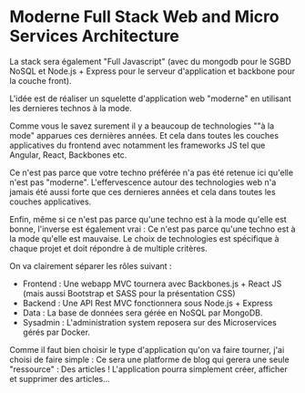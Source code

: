 # Moderne Full Stack Web and Micro Services Architecture

La stack sera également "Full Javascript" (avec du mongodb pour le SGBD NoSQL et Node.js + Express pour le serveur d'application et backbone pour la couche front).

L'idée est de réaliser un squelette d'application web "moderne" en utilisant les dernieres technos à la mode.

Comme vous le savez surement il y a beaucoup de technologies ""à la mode" apparues ces dernières années. Et cela dans toutes les couches applicatives du frontend avec notamment les frameworks JS tel que Angular, React, Backbones etc.

Ce n'est pas parce que votre techno préférée n'a pas été retenue ici qu'elle n'est pas "moderne". L'effervescence autour des technologies web n'a jamais été aussi forte que ces dernieres années et cela dans toutes les couches applicatives.

Enfin, même si ce n'est pas parce qu'une techno est à la mode qu'elle est bonne, l'inverse est également vrai : Ce n'est pas parce qu'une techno est à la mode qu'elle est mauvaise. Le choix de technologies est spécifique à chaque projet et doit répondre à de multiple critères.

On va clairement séparer les rôles suivant :

* Frontend : Une webapp MVC tournera avec Backbones.js + React JS (mais aussi Bootstrap et SASS pour la présentation CSS)
* Backend : Une API Rest MVC fonctionnera sous Node.js + Express
* Data : La base de données sera gérée en NoSQL par MongoDB.
* Sysadmin : L'administration system reposera sur des Microservices gérés par Docker.

Comme il faut bien choisir le type d'application qu'on va faire tourner, j'ai choisi de faire simple : Ce sera une platforme de blog qui gerera une seule "ressource" : Des articles ! L'application pourra simplement créer, afficher et supprimer des articles...
